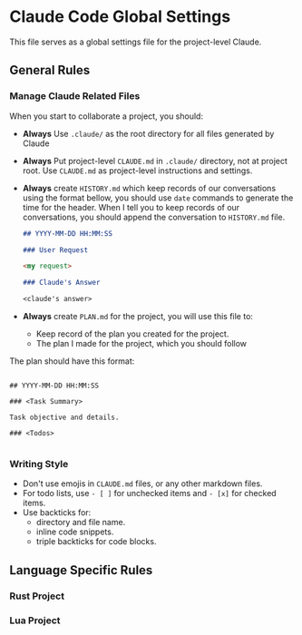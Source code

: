 # Claude Code Global Settings

This file serves as a global settings file for the project-level Claude.

## General Rules

### Manage Claude Related Files

When you start to collaborate a project, you should:

- **Always** Use `.claude/` as the root directory for all files generated by Claude
- **Always** Put project-level `CLAUDE.md` in `.claude/` directory, not at project root. Use `CLAUDE.md` as project-level instructions and settings.
- **Always** create `HISTORY.md` which keep records of our conversations using the format bellow, you should use `date` commands to generate the time for the header. When I tell you to keep records of our conversations, you should append the conversation to `HISTORY.md` file.

  ```markdown
  ## YYYY-MM-DD HH:MM:SS

  ### User Request

  <my request>

  ### Claude's Answer

  <claude's answer>
  ```

- **Always** create `PLAN.md` for the project, you will use this file to:
  - Keep record of the plan you created for the project.
  - The plan I made for the project, which you should follow

The plan should have this format:

```markdow

## YYYY-MM-DD HH:MM:SS

### <Task Summary>

Task objective and details.

### <Todos>


```

### Writing Style

- Don't use emojis in `CLAUDE.md` files, or any other markdown files.
- For todo lists, use `- [ ]` for unchecked items and `- [x]` for checked items.
- Use backticks for:
  - directory and file name.
  - inline code snippets.
  - triple backticks for code blocks.

## Language Specific Rules

### Rust Project

### Lua Project
